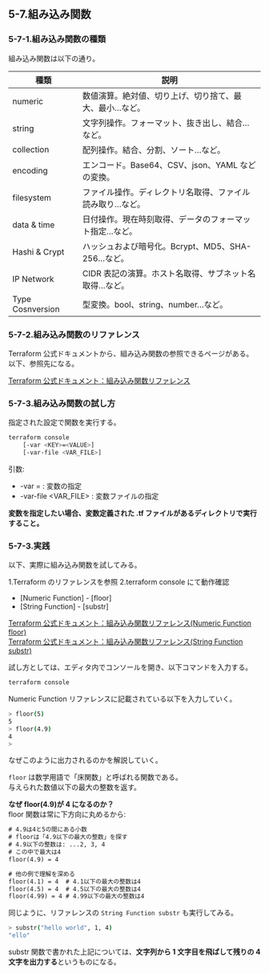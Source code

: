 ## 5-7.組み込み関数

### 5-7-1.組み込み関数の種類

組み込み関数は以下の通り。

| 種類             | 説明                                                      |
| ---------------- | --------------------------------------------------------- |
| numeric          | 数値演算。絶対値、切り上げ、切り捨て、最大、最小…など。   |
| string           | 文字列操作。フォーマット、抜き出し、結合…など。           |
| collection       | 配列操作。結合、分割、ソート…など。                       |
| encoding         | エンコード。Base64、CSV、json、YAML などの変換。          |
| filesystem       | ファイル操作。ディレクトリ名取得、ファイル読み取り…など。 |
| data & time      | 日付操作。現在時刻取得、データのフォーマット指定…など。   |
| Hashi & Crypt    | ハッシュおよび暗号化。Bcrypt、MD5、SHA-256…など。         |
| IP Network       | CIDR 表記の演算。ホスト名取得、サブネット名取得…など。    |
| Type Cosnversion | 型変換。bool、string、number…など。                       |

### 5-7-2.組み込み関数のリファレンス

Terraform 公式ドキュメントから、組み込み関数の参照できるページがある。  
以下、参照先になる。

[Terraform 公式ドキュメント：組み込み関数リファレンス](https://developer.hashicorp.com/terraform/language/functions)

### 5-7-3.組み込み関数の試し方

指定された設定で関数を実行する。

```bash
terraform console
    [-var <KEY>=<VALUE>]
    [-var-file <VAR_FILE>]
```

引数:

- -var <KEY>=<VALUE> : 変数の指定
- -var-file <VAR_FILE> : 変数ファイルの指定

**変数を指定したい場合、変数定義された .tf ファイルがあるディレクトリで実行すること。**

### 5-7-3.実践

以下、実際に組み込み関数を試してみる。

1.Terraform のリファレンスを参照
2.terraform console にて動作確認

- [Numeric Function] - [floor]
- [String Function] - [substr]

[Terraform 公式ドキュメント：組み込み関数リファレンス(Numeric Function floor)](https://developer.hashicorp.com/terraform/language/functions/floor)  
[Terraform 公式ドキュメント：組み込み関数リファレンス(String Function substr)](https://developer.hashicorp.com/terraform/language/functions/substr)

試し方としては、エディタ内でコンソールを開き、以下コマンドを入力する。

```bash
terraform console
```

Numeric Function リファレンスに記載されている以下を入力していく。

```bash
> floor(5)
5
> floor(4.9)
4
>
```

なぜこのように出力されるのかを解説していく。

`floor` は数学用語で「床関数」と呼ばれる関数である。  
与えられた数値以下の最大の整数を返す。

**なぜ floor(4.9)が 4 になるのか？**  
floor 関数は常に下方向に丸めるから:

```txt
# 4.9は4と5の間にある小数
# floorは「4.9以下の最大の整数」を探す
# 4.9以下の整数は: ...2, 3, 4
# この中で最大は4
floor(4.9) = 4

# 他の例で理解を深める
floor(4.1) = 4  # 4.1以下の最大の整数は4
floor(4.5) = 4  # 4.5以下の最大の整数は4
floor(4.99) = 4 # 4.99以下の最大の整数は4
```

同じように、リファレンスの `String Function substr` も実行してみる。

```bash
> substr("hello world", 1, 4)
"ello"
```

substr 関数で書かれた上記については、**文字列から 1 文字目を飛ばして残りの 4 文字を出力する**というものになる。
